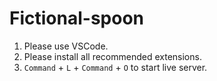 # Fictional-spoon

1. Please use VSCode.
2. Please install all recommended extensions.
3. `Command` + `L` + `Command` + `O` to start live server.
